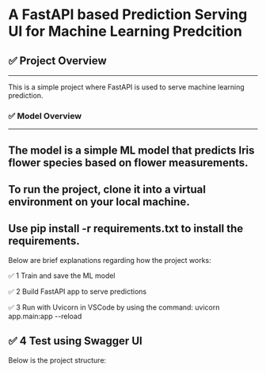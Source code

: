 # A FastAPI based Prediction Serving UI for Machine Learning Predcition
## ✅ Project Overview
---
This is a simple project where FastAPI is used to serve machine learning prediction. 

### ✅ Model Overview
---
The model is a simple ML model that predicts Iris flower species based on flower measurements.
---
To run the project, clone it into a virtual environment on your local machine. 
---
Use pip install -r requirements.txt to install the requirements.
---
Below are brief explanations regarding how the project works:

✅ 1	Train and save the ML model

✅ 2	Build FastAPI app to serve predictions

✅ 3	Run with Uvicorn in VSCode by using the command:   uvicorn app.main:app --reload

✅ 4	Test using Swagger UI
---
Below is the project structure:
